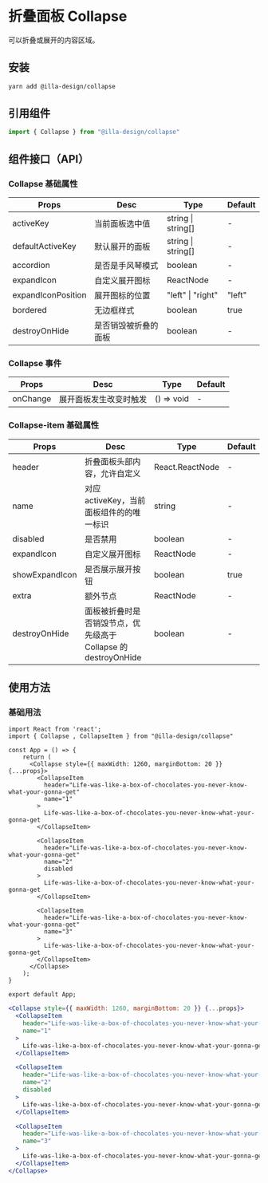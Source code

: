 # 折叠面板 Collapse

可以折叠或展开的内容区域。

## 安装

```bash
yarn add @illa-design/collapse
```

## 引用组件

```jsx
import { Collapse } from "@illa-design/collapse"
```

## 组件接口（API）

### Collapse 基础属性

| Props              | Desc                 | Type               | Default |
| ------------------ | -------------------- | ------------------ | ------- |
| activeKey          | 当前面板选中值       | string \| string[] | -       |
| defaultActiveKey   | 默认展开的面板       | string \| string[] | -       |
| accordion          | 是否是手风琴模式     | boolean            | -       |
| expandIcon         | 自定义展开图标       | ReactNode          | -       |
| expandIconPosition | 展开图标的位置       | "left" \| "right"  | "left"  |
| bordered           | 无边框样式           | boolean            | true    |
| destroyOnHide      | 是否销毁被折叠的面板 | boolean            | -       |

### Collapse 事件

| Props    | Desc                   | Type       | Default |
| -------- | ---------------------- | ---------- | ------- |
| onChange | 展开面板发生改变时触发 | () => void | -       |

### Collapse-item 基础属性

| Props          | Desc                                                           | Type            | Default |
| -------------- | -------------------------------------------------------------- | --------------- | ------- |
| header         | 折叠面板头部内容，允许自定义                                   | React.ReactNode | -       |
| name           | 对应 activeKey，当前面板组件的的唯一标识                       | string          | -       |
| disabled       | 是否禁用                                                       | boolean         | -       |
| expandIcon     | 自定义展开图标                                                 | ReactNode       | -       |
| showExpandIcon | 是否展示展开按钮                                               | boolean         | true    |
| extra          | 额外节点                                                       | ReactNode       | -       |
| destroyOnHide  | 面板被折叠时是否销毁节点，优先级高于 Collapse 的 destroyOnHide | boolean         | -       |

## 使用方法

### 基础用法

```SnackPlayer dependencies=@illa-design/collapse
import React from 'react';
import { Collapse , CollapseItem } from "@illa-design/collapse"

const App = () => {
    return (
      <Collapse style={{ maxWidth: 1260, marginBottom: 20 }} {...props}>
        <CollapseItem
          header="Life-was-like-a-box-of-chocolates-you-never-know-what-your-gonna-get"
          name="1"
        >
          Life-was-like-a-box-of-chocolates-you-never-know-what-your-gonna-get
        </CollapseItem>

        <CollapseItem
          header="Life-was-like-a-box-of-chocolates-you-never-know-what-your-gonna-get"
          name="2"
          disabled
        >
          Life-was-like-a-box-of-chocolates-you-never-know-what-your-gonna-get
        </CollapseItem>

        <CollapseItem
          header="Life-was-like-a-box-of-chocolates-you-never-know-what-your-gonna-get"
          name="3"
        >
          Life-was-like-a-box-of-chocolates-you-never-know-what-your-gonna-get
        </CollapseItem>
      </Collapse>
    );
}

export default App;

```

```jsx
<Collapse style={{ maxWidth: 1260, marginBottom: 20 }} {...props}>
  <CollapseItem
    header="Life-was-like-a-box-of-chocolates-you-never-know-what-your-gonna-get"
    name="1"
  >
    Life-was-like-a-box-of-chocolates-you-never-know-what-your-gonna-get
  </CollapseItem>

  <CollapseItem
    header="Life-was-like-a-box-of-chocolates-you-never-know-what-your-gonna-get"
    name="2"
    disabled
  >
    Life-was-like-a-box-of-chocolates-you-never-know-what-your-gonna-get
  </CollapseItem>

  <CollapseItem
    header="Life-was-like-a-box-of-chocolates-you-never-know-what-your-gonna-get"
    name="3"
  >
    Life-was-like-a-box-of-chocolates-you-never-know-what-your-gonna-get
  </CollapseItem>
</Collapse>
```
